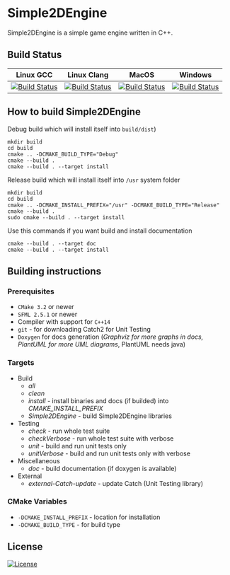 # Simple2DEngine

Simple2DEngine is a simple game engine written in C++.

## Build Status

| Linux GCC | Linux Clang | MacOS | Windows |
|-----------|-------------|-------|---------|
| [![Build Status](https://travis-matrix-badges.herokuapp.com/repos/ilya-bardinov/Simple2DEngine/branches/master/1)](https://travis-ci.org/ilya-bardinov/Simple2DEngine) | [![Build Status](https://travis-matrix-badges.herokuapp.com/repos/ilya-bardinov/Simple2DEngine/branches/master/2)](https://travis-ci.org/ilya-bardinov/Simple2DEngine) | [![Build Status](https://travis-matrix-badges.herokuapp.com/repos/ilya-bardinov/Simple2DEngine/branches/master/3)](https://travis-ci.org/ilya-bardinov/Simple2DEngine) | [![Build Status](https://travis-matrix-badges.herokuapp.com/repos/ilya-bardinov/Simple2DEngine/branches/master/4)](https://travis-ci.org/ilya-bardinov/Simple2DEngine) |

## How to build Simple2DEngine

Debug build which will install itself into `build/dist`)

~~~
mkdir build
cd build
cmake .. -DCMAKE_BUILD_TYPE="Debug"
cmake --build .
cmake --build . --target install
~~~

Release build which will install itself into `/usr` system folder
~~~
mkdir build 
cd build
cmake .. -DCMAKE_INSTALL_PREFIX="/usr" -DCMAKE_BUILD_TYPE="Release"
cmake --build .
sudo cmake --build . --target install
~~~

Use this commands if you want build and install documentation
~~~
cmake --build . --target doc
cmake --build . --target install
~~~

## Building instructions

### Prerequisites

* `CMake 3.2` or newer
* `SFML 2.5.1` or newer
* Compiler with support for `C++14`
* `git` - for downloading Catch2 for Unit Testing
* `Doxygen` for docs generation (*Graphviz for more graphs in docs, PlantUML for more UML diagrams*, PlantUML needs java)

### Targets

* Build
    * *all*
    * *clean*
    * *install* - install binaries and docs (if builded) into *CMAKE_INSTALL_PREFIX*
    * *Simple2DEngine* - build Simple2DEngine libraries
* Testing
    * *check* - run whole test suite 
    * *checkVerbose* - run whole test suite with verbose
    * *unit* - build and run unit tests only
    * *unitVerbose* - build and run unit tests only with verbose
* Miscellaneous
    * *doc* - build documentation (if doxygen is available)
* External
    * *external-Catch-update* - update Catch (Unit Testing library)

### CMake Variables

* `-DCMAKE_INSTALL_PREFIX` - location for installation
* `-DCMAKE_BUILD_TYPE` - for build type

## License

[![License](https://img.shields.io/badge/License-BSD%203--Clause-blue.svg)](https://github.com/ilya-bardinov/Simple2DEngine/blob/master/LICENSE)